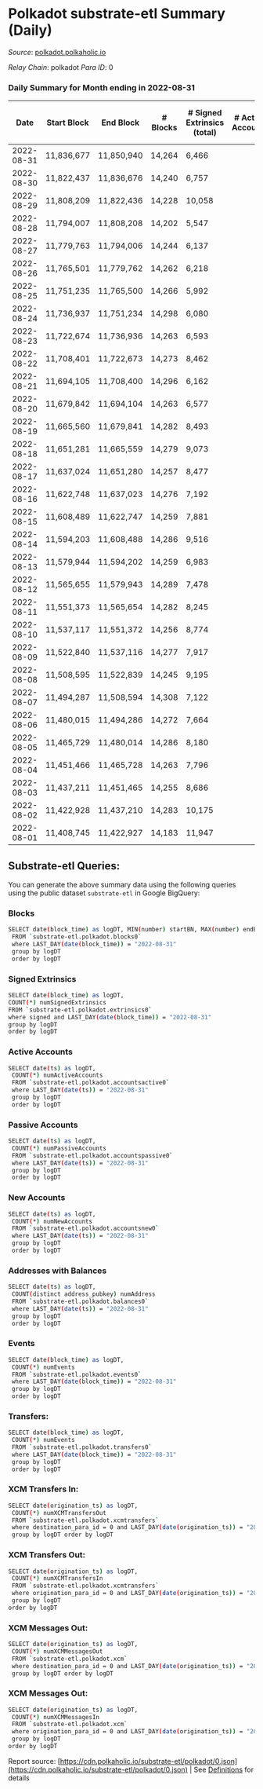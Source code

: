 # Polkadot substrate-etl Summary (Daily)

_Source_: [polkadot.polkaholic.io](https://polkadot.polkaholic.io)

*Relay Chain*: polkadot
*Para ID*: 0



### Daily Summary for Month ending in 2022-08-31


| Date | Start Block | End Block | # Blocks | # Signed Extrinsics (total) | # Active Accounts | # Passive | # New | # Addresses with Balances | # Events | # Transfers | # XCM Transfers In | # XCM Transfers Out | # XCM In | # XCM Out | Issues | 
| ---- | ----------- | --------- | -------- | --------------------------- | ----------------- | --------- | ----- | ------------------------- | -------- | ----------- | ------------------ | ------------------- | -------- | --------- | ------ |
| 2022-08-31 | 11,836,677 | 11,850,940 | 14,264 | 6,466 |  |  |  | 1,048,665 | 401,433 | 5,001 ($44,581,189.36) | 88 ($379,666.82) | 212 ($700,660.69) |  |  |  |
| 2022-08-30 | 11,822,437 | 11,836,676 | 14,240 | 6,757 |  |  |  |  | 404,747 | 5,921 ($75,307,658.61) | 121 ($273,816.87) | 222 ($653,219.71) |  |  |  |
| 2022-08-29 | 11,808,209 | 11,822,436 | 14,228 | 10,058 |  |  |  |  | 431,269 | 8,685 ($107,800,166.94) | 130 ($460,669.27) | 235 ($572,740.03) |  |  |  |
| 2022-08-28 | 11,794,007 | 11,808,208 | 14,202 | 5,547 |  |  |  |  | 359,317 | 4,292 ($23,344,121.79) | 84 ($228,301.47) | 150 ($122,499.32) |  |  |  |
| 2022-08-27 | 11,779,763 | 11,794,006 | 14,244 | 6,137 |  |  |  |  | 361,078 | 4,874 ($20,188,779.86) | 79 ($218,469.44) | 178 ($183,937.50) |  |  |  |
| 2022-08-26 | 11,765,501 | 11,779,762 | 14,262 | 6,218 |  |  |  | 1,049,243 | 360,005 | 4,835 ($48,792,106.66) | 102 ($992,178.24) | 176 ($378,847.58) |  |  |  |
| 2022-08-25 | 11,751,235 | 11,765,500 | 14,266 | 5,992 |  |  |  | 1,048,744 | 363,363 | 4,587 ($18,865,916.21) | 94 ($223,643.79) | 144 ($2,059,467.90) |  |  |  |
| 2022-08-24 | 11,736,937 | 11,751,234 | 14,298 | 6,080 |  |  |  | 1,048,273 | 364,171 | 4,639 ($25,597,494.94) | 83 ($1,028,011.76) | 153 ($280,290.69) |  |  |  |
| 2022-08-23 | 11,722,674 | 11,736,936 | 14,263 | 6,593 |  |  |  | 1,047,728 | 368,832 | 5,235 ($27,988,951.13) | 115 ($1,384,938.41) | 181 ($872,040.56) |  |  |  |
| 2022-08-22 | 11,708,401 | 11,722,673 | 14,273 | 8,462 |  |  |  | 1,046,917 | 384,067 | 7,063 ($36,804,888.79) | 86 ($216,756.90) | 216 ($2,422,608.64) |  |  |  |
| 2022-08-21 | 11,694,105 | 11,708,400 | 14,296 | 6,162 |  |  |  |  | 362,713 | 4,795 ($12,604,023.23) | 102 ($225,621.04) | 205 ($211,618.44) |  |  |  |
| 2022-08-20 | 11,679,842 | 11,694,104 | 14,263 | 6,577 |  |  |  |  | 373,311 | 5,421 ($31,112,450.89) | 94 ($748,730.94) | 226 ($597,100.40) |  |  |  |
| 2022-08-19 | 11,665,560 | 11,679,841 | 14,282 | 8,493 |  |  |  | 1,045,069 | 382,550 | 7,363 ($53,052,430.07) | 132 ($1,347,044.09) | 293 ($1,127,172.71) |  |  |  |
| 2022-08-18 | 11,651,281 | 11,665,559 | 14,279 | 9,073 |  |  |  |  | 388,089 | 7,354 ($89,544,708.68) | 131 ($821,220.42) | 193 ($536,761.85) |  |  |  |
| 2022-08-17 | 11,637,024 | 11,651,280 | 14,257 | 8,477 |  |  |  | 1,043,417 | 382,412 | 6,889 ($40,861,738.59) | 96 ($1,369,480.40) | 237 ($2,688,135.17) |  |  |  |
| 2022-08-16 | 11,622,748 | 11,637,023 | 14,276 | 7,192 |  |  |  |  | 370,893 | 5,710 ($59,558,629.82) | 155 ($274,083.29) | 402 ($989,310.47) |  |  |  |
| 2022-08-15 | 11,608,489 | 11,622,747 | 14,259 | 7,881 |  |  |  | 1,041,687 | 378,626 | 6,349 ($54,536,198.66) | 177 ($689,635.97) | 557 ($965,897.02) |  |  |  |
| 2022-08-14 | 11,594,203 | 11,608,488 | 14,286 | 9,516 |  |  |  | 1,040,807 | 396,105 | 8,307 ($37,296,815.79) | 548 ($4,721,890.71) | 1,461 ($2,560,833.11) |  |  |  |
| 2022-08-13 | 11,579,944 | 11,594,202 | 14,259 | 6,983 |  |  |  | 1,039,769 | 365,664 | 5,388 ($25,719,840.38) | 278 ($1,263,192.95) | 371 ($2,697,855.71) |  |  |  |
| 2022-08-12 | 11,565,655 | 11,579,943 | 14,289 | 7,478 |  |  |  | 1,039,019 | 375,171 | 5,827 ($31,317,696.57) | 259 ($2,926,840.79) | 428 ($723,272.96) |  |  |  |
| 2022-08-11 | 11,551,373 | 11,565,654 | 14,282 | 8,245 |  |  |  | 1,038,126 | 381,097 | 6,759 ($271,150,765.85) | 299 ($5,234,805.71) | 481 ($7,029,852.94) |  |  |  |
| 2022-08-10 | 11,537,117 | 11,551,372 | 14,256 | 8,774 |  |  |  | 1,037,177 | 387,744 | 7,253 ($56,531,498.02) | 415 ($2,028,489.93) | 560 ($2,665,329.80) |  |  |  |
| 2022-08-09 | 11,522,840 | 11,537,116 | 14,277 | 7,917 |  |  |  | 1,036,086 | 372,353 | 6,314 ($78,857,967.54) | 304 ($792,606.84) | 484 ($1,172,643.87) |  |  |  |
| 2022-08-08 | 11,508,595 | 11,522,839 | 14,245 | 9,195 |  |  |  |  | 384,282 | 7,532 ($72,953,089.44) | 320 ($1,039,934.99) | 489 ($717,569.83) |  |  |  |
| 2022-08-07 | 11,494,287 | 11,508,594 | 14,308 | 7,122 |  |  |  | 1,034,720 | 365,442 | 5,502 ($36,376,186.23) | 261 ($490,459.06) | 425 ($571,841.00) |  |  |  |
| 2022-08-06 | 11,480,015 | 11,494,286 | 14,272 | 7,664 |  |  |  |  | 368,643 | 6,170 ($40,161,033.77) | 308 ($940,794.11) | 651 ($1,367,501.39) |  |  |  |
| 2022-08-05 | 11,465,729 | 11,480,014 | 14,286 | 8,180 |  |  |  |  | 384,751 | 6,522 ($83,026,706.22) | 251 ($1,602,249.53) | 509 ($2,598,367.15) |  |  |  |
| 2022-08-04 | 11,451,466 | 11,465,728 | 14,263 | 7,796 |  |  |  | 1,032,691 | 371,656 | 6,119 ($68,674,998.18) | 243 ($985,925.74) | 579 ($659,451.86) |  |  |  |
| 2022-08-03 | 11,437,211 | 11,451,465 | 14,255 | 8,686 |  |  |  | 1,032,047 | 378,954 | 6,667 ($133,670,193.42) | 204 ($745,717.48) | 433 ($494,347.33) |  |  |  |
| 2022-08-02 | 11,422,928 | 11,437,210 | 14,283 | 10,175 |  |  |  | 1,031,336 | 388,361 | 7,170 ($121,003,606.53) | 539 ($4,745,812.62) | 874 ($2,600,789.28) |  |  |  |
| 2022-08-01 | 11,408,745 | 11,422,927 | 14,183 | 11,947 |  |  |  | 1,030,589 | 399,822 | 9,952 ($65,645,795.96) | 575 ($694,830.72) | 2,465 ($935,547.92) |  |  |  |

## Substrate-etl Queries:
You can generate the above summary data using the following queries using the public dataset `substrate-etl` in Google BigQuery:

### Blocks
```bash
SELECT date(block_time) as logDT, MIN(number) startBN, MAX(number) endBN, COUNT(*) numBlocks 
 FROM `substrate-etl.polkadot.blocks0`  
 where LAST_DAY(date(block_time)) = "2022-08-31" 
 group by logDT 
 order by logDT
```

### Signed Extrinsics
```bash
SELECT date(block_time) as logDT, 
COUNT(*) numSignedExtrinsics 
FROM `substrate-etl.polkadot.extrinsics0`  
where signed and LAST_DAY(date(block_time)) = "2022-08-31" 
group by logDT 
order by logDT
```

### Active Accounts
```bash
SELECT date(ts) as logDT, 
 COUNT(*) numActiveAccounts 
 FROM `substrate-etl.polkadot.accountsactive0` 
 where LAST_DAY(date(ts)) = "2022-08-31" 
 group by logDT 
 order by logDT
```

### Passive Accounts
```bash
SELECT date(ts) as logDT, 
 COUNT(*) numPassiveAccounts 
 FROM `substrate-etl.polkadot.accountspassive0` 
 where LAST_DAY(date(ts)) = "2022-08-31" 
 group by logDT 
 order by logDT
```

### New Accounts
```bash
SELECT date(ts) as logDT, 
 COUNT(*) numNewAccounts 
 FROM `substrate-etl.polkadot.accountsnew0` 
 where LAST_DAY(date(ts)) = "2022-08-31" 
 group by logDT
 order by logDT
```

### Addresses with Balances
```bash
SELECT date(ts) as logDT,
 COUNT(distinct address_pubkey) numAddress 
 FROM `substrate-etl.polkadot.balances0` 
 where LAST_DAY(date(ts)) = "2022-08-31" 
 group by logDT 
 order by logDT
```

### Events
```bash
SELECT date(block_time) as logDT, 
 COUNT(*) numEvents 
 FROM `substrate-etl.polkadot.events0` 
 where LAST_DAY(date(block_time)) = "2022-08-31" 
 group by logDT 
 order by logDT
```

### Transfers:
```bash
SELECT date(block_time) as logDT, 
 COUNT(*) numEvents 
 FROM `substrate-etl.polkadot.transfers0` 
 where LAST_DAY(date(block_time)) = "2022-08-31" 
 group by logDT 
 order by logDT
```

### XCM Transfers In:
```bash
SELECT date(origination_ts) as logDT, 
 COUNT(*) numXCMTransfersOut 
 FROM `substrate-etl.polkadot.xcmtransfers` 
 where destination_para_id = 0 and LAST_DAY(date(origination_ts)) = "2022-08-31" 
 group by logDT order by logDT
```

### XCM Transfers Out:
```bash
SELECT date(origination_ts) as logDT, 
 COUNT(*) numXCMTransfersIn 
 FROM `substrate-etl.polkadot.xcmtransfers` 
 where origination_para_id = 0 and LAST_DAY(date(origination_ts)) = "2022-08-31" 
 group by logDT 
order by logDT
```

### XCM Messages Out:
```bash
SELECT date(origination_ts) as logDT, 
 COUNT(*) numXCMMessagesOut 
 FROM `substrate-etl.polkadot.xcm` 
 where destination_para_id = 0 and LAST_DAY(date(origination_ts)) = "2022-08-31" 
 group by logDT order by logDT
```

### XCM Messages Out:
```bash
SELECT date(origination_ts) as logDT, 
 COUNT(*) numXCMMessagesIn 
 FROM `substrate-etl.polkadot.xcm` 
 where origination_para_id = 0 and LAST_DAY(date(origination_ts)) = "2022-08-31" 
 group by logDT 
order by logDT
```


Report source: [https://cdn.polkaholic.io/substrate-etl/polkadot/0.json](https://cdn.polkaholic.io/substrate-etl/polkadot/0.json) | See [Definitions](/DEFINITIONS.md) for details

